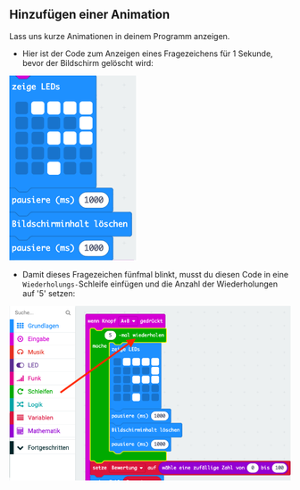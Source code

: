 ## Hinzufügen einer Animation

Lass uns kurze Animationen in deinem Programm anzeigen.

+ Hier ist der Code zum Anzeigen eines Fragezeichens für 1 Sekunde, bevor der Bildschirm gelöscht wird:

![Screenshot](images/rate-question-code.png)

+ Damit dieses Fragezeichen fünfmal blinkt, musst du diesen Code in eine `Wiederholungs-`Schleife einfügen und die Anzahl der Wiederholungen auf '5' setzen:

![Screenshot](images/rate-question-repeat.png)